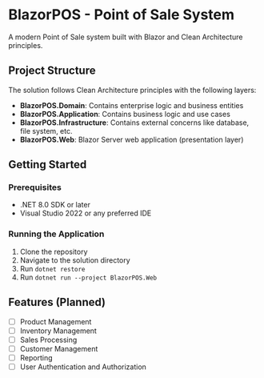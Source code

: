 # BlazorPOS - Point of Sale System

A modern Point of Sale system built with Blazor and Clean Architecture principles.

## Project Structure

The solution follows Clean Architecture principles with the following layers:

- **BlazorPOS.Domain**: Contains enterprise logic and business entities
- **BlazorPOS.Application**: Contains business logic and use cases
- **BlazorPOS.Infrastructure**: Contains external concerns like database, file system, etc.
- **BlazorPOS.Web**: Blazor Server web application (presentation layer)

## Getting Started

### Prerequisites
- .NET 8.0 SDK or later
- Visual Studio 2022 or any preferred IDE

### Running the Application
1. Clone the repository
2. Navigate to the solution directory
3. Run `dotnet restore`
4. Run `dotnet run --project BlazorPOS.Web`

## Features (Planned)
- [ ] Product Management
- [ ] Inventory Management
- [ ] Sales Processing
- [ ] Customer Management
- [ ] Reporting
- [ ] User Authentication and Authorization
